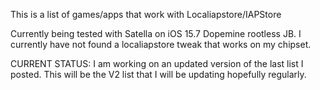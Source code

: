 This is a list of games/apps that work with Localiapstore/IAPStore

Currently being tested with Satella on iOS 15.7 Dopemine rootless JB. I currently have not found a localiapstore tweak that works on my chipset.

CURRENT STATUS: I am working on an updated version of the last list I posted. This will be the V2 list that I will be updating hopefully regularly.
